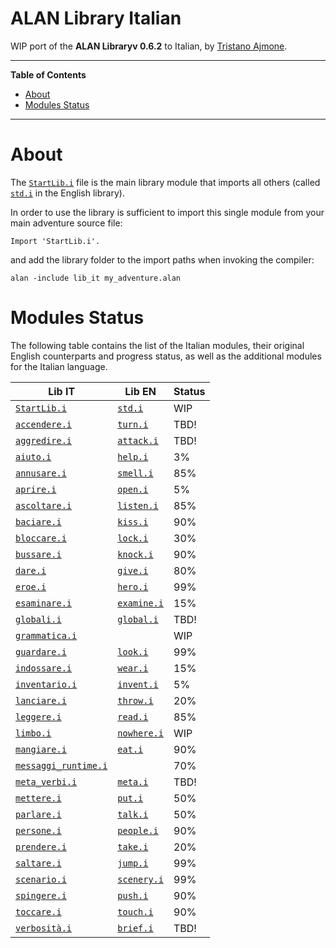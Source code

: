 # ALAN Library Italian

WIP port of the __ALAN Libraryv 0.6.2__ to Italian, by [Tristano Ajmone].


-----

**Table of Contents**

<!-- MarkdownTOC autolink="true" bracket="round" autoanchor="false" lowercase="only_ascii" uri_encoding="true" levels="1,2,3" -->

- [About](#about)
- [Modules Status](#modules-status)

<!-- /MarkdownTOC -->

-----

# About

The [`StartLib.i`][StartLib.i] file is the main library module that imports all others (called [`std.i`][std.i] in the English library).

In order to use the library is sufficient to import this single module from your main adventure source file:

```alan
Import 'StartLib.i'.
```

and add the library folder to the import paths when invoking the compiler:

```batch
alan -include lib_it my_adventure.alan
```

# Modules Status

The following table contains the list of the Italian modules, their original English counterparts and progress status, as well as the additional modules for the Italian language.

|                   Lib IT                   |          Lib EN          | Status |
|--------------------------------------------|--------------------------|--------|
| [`StartLib.i`][StartLib.i]                 | [`std.i`][std.i]         | WIP    |
| [`accendere.i`][accendere.i]               | [`turn.i`][turn.i]       | TBD!   |
| [`aggredire.i`][aggredire.i]               | [`attack.i`][attack.i]   | TBD!   |
| [`aiuto.i`][aiuto.i]                       | [`help.i`][help.i]       | 3%     |
| [`annusare.i`][annusare.i]                 | [`smell.i`][smell.i]     | 85%    |
| [`aprire.i`][aprire.i]                     | [`open.i`][open.i]       | 5%     |
| [`ascoltare.i`][ascoltare.i]               | [`listen.i`][listen.i]   | 85%    |
| [`baciare.i`][baciare.i]                   | [`kiss.i`][kiss.i]       | 90%    |
| [`bloccare.i`][bloccare.i]                 | [`lock.i`][lock.i]       | 30%    |
| [`bussare.i`][bussare.i]                   | [`knock.i`][knock.i]     | 90%    |
| [`dare.i`][dare.i]                         | [`give.i`][give.i]       | 80%    |
| [`eroe.i`][eroe.i]                         | [`hero.i`][hero.i]       | 99%    |
| [`esaminare.i`][esaminare.i]               | [`examine.i`][examine.i] | 15%    |
| [`globali.i`][globali.i]                   | [`global.i`][global.i]   | TBD!   |
| [`grammatica.i`][grammatica.i]             |                          | WIP    |
| [`guardare.i`][guardare.i]                 | [`look.i`][look.i]       | 99%    |
| [`indossare.i`][indossare.i]               | [`wear.i`][wear.i]       | 15%    |
| [`inventario.i`][inventario.i]             | [`invent.i`][invent.i]   | 5%     |
| [`lanciare.i`][lanciare.i]                 | [`throw.i`][throw.i]     | 20%    |
| [`leggere.i`][leggere.i]                   | [`read.i`][read.i]       | 85%    |
| [`limbo.i`][limbo.i]                       | [`nowhere.i`][nowhere.i] | WIP    |
| [`mangiare.i`][mangiare.i]                 | [`eat.i`][eat.i]         | 90%    |
| [`messaggi_runtime.i`][messaggi_runtime.i] |                          | 70%    |
| [`meta_verbi.i`][meta_verbi.i]             | [`meta.i`][meta.i]       | TBD!   |
| [`mettere.i`][mettere.i]                   | [`put.i`][put.i]         | 50%    |
| [`parlare.i`][parlare.i]                   | [`talk.i`][talk.i]       | 50%    |
| [`persone.i`][persone.i]                   | [`people.i`][people.i]   | 90%    |
| [`prendere.i`][prendere.i]                 | [`take.i`][take.i]       | 20%    |
| [`saltare.i`][saltare.i]                   | [`jump.i`][jump.i]       | 99%    |
| [`scenario.i`][scenario.i]                 | [`scenery.i`][scenery.i] | 99%    |
| [`spingere.i`][spingere.i]                 | [`push.i`][push.i]       | 90%    |
| [`toccare.i`][toccare.i]                   | [`touch.i`][touch.i]     | 90%    |
| [`verbosità.i`][verbosità.i]               | [`brief.i`][brief.i]     | TBD!   |


<!-----------------------------------------------------------------------------
                               REFERENCE LINKS
------------------------------------------------------------------------------>

<!-- Lib IT modules -->

[StartLib.i]: ./StartLib.i "View source module"
[accendere.i]: ./accendere.i "View source module"
[aggredire.i]: ./aggredire.i "View source module"
[aiuto.i]: ./aiuto.i "View source module"
[annusare.i]: ./annusare.i "View source module"
[aprire.i]: ./aprire.i "View source module"
[ascoltare.i]: ./ascoltare.i "View source module"
[baciare.i]: ./baciare.i "View source module"
[bloccare.i]: ./bloccare.i "View source module"
[bussare.i]: ./bussare.i "View source module"
[dare.i]: ./dare.i "View source module"
[eroe.i]: ./eroe.i "View source module"
[esaminare.i]: ./esaminare.i "View source module"
[globali.i]: ./globali.i "View source module"
[grammatica.i]: ./grammatica.i "View source module"
[guardare.i]: ./guardare.i "View source module"
[indossare.i]: ./indossare.i "View source module"
[inventario.i]: ./inventario.i "View source module"
[lanciare.i]: ./lanciare.i "View source module"
[leggere.i]: ./leggere.i "View source module"
[limbo.i]: ./limbo.i "View source module"
[mangiare.i]: ./mangiare.i "View source module"
[messaggi_runtime.i]: ./messaggi_runtime.i "View source module"
[meta_verbi.i]: ./meta_verbi.i "View source module"
[mettere.i]: ./mettere.i "View source module"
[parlare.i]: ./parlare.i "View source module"
[persone.i]: ./persone.i "View source module"
[prendere.i]: ./prendere.i "View source module"
[saltare.i]: ./saltare.i "View source module"
[scenario.i]: ./scenario.i "View source module"
[spingere.i]: ./spingere.i "View source module"
[toccare.i]: ./toccare.i "View source module"
[verbosità.i]: ./verbosità.i "View source module"

<!-- Lib EN modules -->

[attack.i]: ../../alan_en/lib_en/attack.i "View original source module"
[brief.i]: ../../alan_en/lib_en/brief.i "View original source module"
[eat.i]: ../../alan_en/lib_en/eat.i "View original source module"
[examine.i]: ../../alan_en/lib_en/examine.i "View original source module"
[give.i]: ../../alan_en/lib_en/give.i "View original source module"
[global.i]: ../../alan_en/lib_en/global.i "View original source module"
[help.i]: ../../alan_en/lib_en/help.i "View original source module"
[hero.i]: ../../alan_en/lib_en/hero.i "View original source module"
[invent.i]: ../../alan_en/lib_en/invent.i "View original source module"
[jump.i]: ../../alan_en/lib_en/jump.i "View original source module"
[kiss.i]: ../../alan_en/lib_en/kiss.i "View original source module"
[knock.i]: ../../alan_en/lib_en/knock.i "View original source module"
[listen.i]: ../../alan_en/lib_en/listen.i "View original source module"
[lock.i]: ../../alan_en/lib_en/lock.i "View original source module"
[look.i]: ../../alan_en/lib_en/look.i "View original source module"
[meta.i]: ../../alan_en/lib_en/meta.i "View original source module"
[nowhere.i]: ../../alan_en/lib_en/nowhere.i "View original source module"
[open.i]: ../../alan_en/lib_en/open.i "View original source module"
[people.i]: ../../alan_en/lib_en/people.i "View original source module"
[push.i]: ../../alan_en/lib_en/push.i "View original source module"
[put.i]: ../../alan_en/lib_en/put.i "View original source module"
[read.i]: ../../alan_en/lib_en/read.i "View original source module"
[scenery.i]: ../../alan_en/lib_en/scenery.i "View original source module"
[smell.i]: ../../alan_en/lib_en/smell.i "View original source module"
[std.i]: ../../alan_en/lib_en/std.i "View original source module"
[take.i]: ../../alan_en/lib_en/take.i "View original source module"
[talk.i]: ../../alan_en/lib_en/talk.i "View original source module"
[throw.i]: ../../alan_en/lib_en/throw.i "View original source module"
[touch.i]: ../../alan_en/lib_en/touch.i "View original source module"
[turn.i]: ../../alan_en/lib_en/turn.i "View original source module"
[wear.i]: ../../alan_en/lib_en/wear.i "View original source module"

<!-- people and organizations -->

[Tristano Ajmone]: https://github.com/tajmone "View Tristano Ajmone's GitHub profile"

<!-- EOF -->
